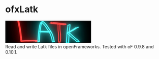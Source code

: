 # ofxLatk
<img src="ofxaddons_thumbnail.png"><br>
Read and write Latk files in openFrameworks.
Tested with oF 0.9.8 and 0.10.1.
